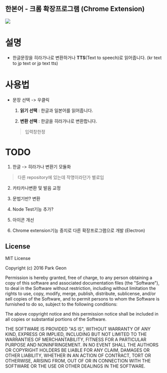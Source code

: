 한본어 - 크롬 확장프로그램 (Chrome Extension)
-----

![](https://www.google.co.kr/chrome/assets/common/images/chrome_logo_2x.png?mmfb=a5234ae3c4265f687c7fffae2760a907)

# 설명

* 한글문장을 히라가나로 변환하거나 **TTS**(Text to speech)로 읽어줍니다. (kr text to jp text or jp text tts)

# 사용법

* 문장 선택 -> 우클릭

  1. **읽기 선택** : 한글과 일본어를 읽어줍니다.

  2. **변환 선택** : 한글을 히라가나로 변환합니다.
  > 입력창한정

# TODO

1. 한글 -> 히라가나 변환기 모듈화

  > 다른 repository에 있는데 작명이라던가 별로임

2. 카타카나변환 및 발음 교정

3. 문법기반? 변환

4. Node Test기능 추가?

5. 아이콘 개선

6. Chrome extension기능 중지로 다른 확장프로그램으로 개발 (Electron)

License
----

MIT License

Copyright (c) 2016 Park Geon

Permission is hereby granted, free of charge, to any person obtaining a copy
of this software and associated documentation files (the "Software"), to deal
in the Software without restriction, including without limitation the rights
to use, copy, modify, merge, publish, distribute, sublicense, and/or sell
copies of the Software, and to permit persons to whom the Software is
furnished to do so, subject to the following conditions:

The above copyright notice and this permission notice shall be included in all
copies or substantial portions of the Software.

THE SOFTWARE IS PROVIDED "AS IS", WITHOUT WARRANTY OF ANY KIND, EXPRESS OR
IMPLIED, INCLUDING BUT NOT LIMITED TO THE WARRANTIES OF MERCHANTABILITY,
FITNESS FOR A PARTICULAR PURPOSE AND NONINFRINGEMENT. IN NO EVENT SHALL THE
AUTHORS OR COPYRIGHT HOLDERS BE LIABLE FOR ANY CLAIM, DAMAGES OR OTHER
LIABILITY, WHETHER IN AN ACTION OF CONTRACT, TORT OR OTHERWISE, ARISING FROM,
OUT OF OR IN CONNECTION WITH THE SOFTWARE OR THE USE OR OTHER DEALINGS IN THE
SOFTWARE.
